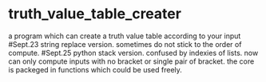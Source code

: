 # truth_value_table_creater
a program which can create a truth value table according to your input
#Sept.23
string replace version. sometimes do not stick to the order of compute.
#Sept.25
python stack version. confused by indexies of lists. now can only compute inputs with no bracket or single pair of bracket. the core is packeged in functions which could be used freely.
